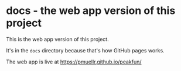 docs - the web app version of this project
=========================================================================

This is the web app version of this project.

It's in the `docs` directory because that's how GitHub pages works.

The web app is live at https://pmuellr.github.io/peakfun/
